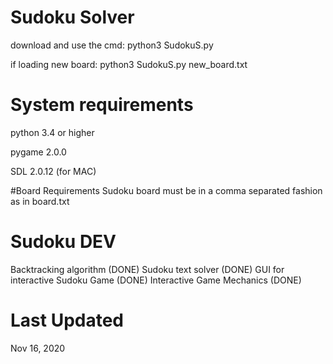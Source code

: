 # Sudoku Solver
download and use the cmd: python3 SudokuS.py

if loading new board: python3 SudokuS.py new_board.txt

# System requirements
python 3.4 or higher

pygame 2.0.0

SDL 2.0.12 (for MAC)

#Board Requirements
Sudoku board must be in a comma separated fashion as in board.txt

# Sudoku DEV 
Backtracking algorithm (DONE)
Sudoku text solver (DONE)
GUI for interactive Sudoku Game (DONE)
Interactive Game Mechanics (DONE)

# Last Updated 
Nov 16, 2020
